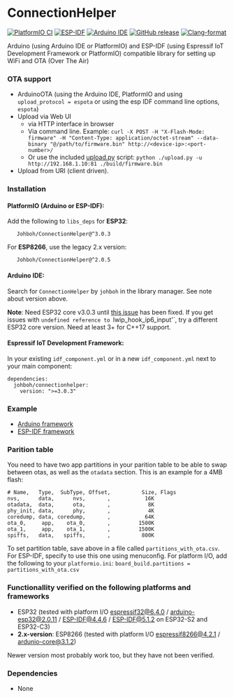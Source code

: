 # ConnectionHelper
[![PlatformIO CI](https://github.com/Johboh/ConnectionHelper/actions/workflows/platformio.yaml/badge.svg)](https://registry.platformio.org/libraries/johboh/ConnectionHelper)
[![ESP-IDF](https://github.com/Johboh/ConnectionHelper/actions/workflows/espidf.yaml/badge.svg)](https://github.com/Johboh/ConnectionHelper/actions/workflows/espidf.yaml)
[![Arduino IDE](https://github.com/Johboh/ConnectionHelper/actions/workflows/arduino_cli.yaml/badge.svg)](https://github.com/Johboh/ConnectionHelper/actions/workflows/arduino_cli.yaml)
[![GitHub release](https://img.shields.io/github/release/Johboh/ConnectionHelper.svg)](https://github.com/Johboh/ConnectionHelper/releases)
[![Clang-format](https://github.com/Johboh/ConnectionHelper/actions/workflows/clang-format.yaml/badge.svg)](https://github.com/Johboh/ConnectionHelper)

Arduino (using Arduino IDE or PlatformIO) and ESP-IDF (using Espressif IoT Development Framework or PlatformIO) compatible library for setting up WiFi and OTA (Over The Air)

### OTA support
- ArduinoOTA (using the Arduino IDE, PlatformIO and using `upload_protocol = espota` or using the esp IDF command line options, `espota`)
- Upload via Web UI
  - via HTTP interface in browser
  - Via command line. Example: `curl -X POST -H "X-Flash-Mode: firmware" -H "Content-Type: application/octet-stream" --data-binary "@/path/to/firmware.bin" http://<device-ip>:<port-number>/`
  - Or use the included [upload.py](./upload.py) script: `python ./upload.py -u http://192.168.1.10:81 ./build/firmware.bin`
- Upload from URI (client driven).

### Installation
#### PlatformIO (Arduino or ESP-IDF):
Add the following to `libs_deps` for __ESP32__:
```
   Johboh/ConnectionHelper@^3.0.3
```
For __ESP8266__, use the legacy 2.x version:
```
   Johboh/ConnectionHelper@^2.0.5
```

#### Arduino IDE:
Search for `ConnectionHelper` by `johboh` in the library manager. See note about version above.

__Note__: Need ESP32 core v3.0.3 until [this issue](https://github.com/espressif/arduino-esp32/issues/10084) has been fixed. If you get issues with `undefined reference to `lwip_hook_ip6_input'`, try a different ESP32 core version. Need at least 3+ for C++17 support.
#### Espressif IoT Development Framework:
In your existing `idf_component.yml` or in a new `idf_component.yml` next to your main component:
```
dependencies:
  johboh/connectionhelper:
    version: ">=3.0.3"
```

### Example
- [Arduino framework](examples/arduino/simple/simple.ino)
- [ESP-IDF framework](examples/espidf/simple/main/main.cpp)

### Parition table
You need to have two app partitions in your parition table to be able to swap between otas, as well as the `otadata` section. This is an example for a 4MB flash:
```
# Name,   Type,  SubType, Offset,          Size, Flags
nvs,      data,      nvs,       ,           16K
otadata,  data,      ota,       ,            8K
phy_init, data,      phy,       ,            4K
coredump, data, coredump,       ,           64K
ota_0,     app,    ota_0,       ,         1500K
ota_1,     app,    ota_1,       ,         1500K
spiffs,   data,   spiffs,       ,          800K
```
To set partition table, save above in a file called `partitions_with_ota.csv`. For ESP-IDF, specify to use this one using menuconfig. For platform I/O, add the following to your `platformio.ini`: `board_build.partitions = partitions_with_ota.csv`

### Functionallity verified on the following platforms and frameworks
- ESP32 (tested with platform I/O [espressif32@6.4.0](https://github.com/platformio/platform-espressif32) / [arduino-esp32@2.0.11](https://github.com/espressif/arduino-esp32) / [ESP-IDF@4.4.6](https://github.com/espressif/esp-idf) / [ESP-IDF@5.1.2](https://github.com/espressif/esp-idf) on ESP32-S2 and ESP32-C3)
- __2.x-version__: ESP8266 (tested with platform I/O [espressif8266@4.2.1](https://github.com/platformio/platform-espressif8266) / [ardunio-core@3.1.2](https://github.com/esp8266/Arduino))

Newer version most probably work too, but they have not been verified.

### Dependencies
- None
